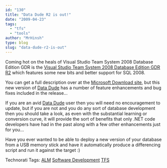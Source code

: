 ```yaml
---
id: "130"
title: "Data Dude R2 is out!"
date: "2009-04-23"
tags: 
  - "tfs"
  - "tools"
author: "MrHinsh"
type: blog
slug: "data-dude-r2-is-out"
---
```


Coming hot on the heals of Visual Studio Team System 2008 Database Edition GDR is the [Visual Studio Team System 2008 Database Edition GDR R2](http://www.microsoft.com/downloads/details.aspx?FamilyID=bb3ad767-5f69-4db9-b1c9-8f55759846ed&displaylang=en) which features some new bits and better support for SQL 2008.

You can get a full description over at the [Microsoft Download site](http://www.microsoft.com/downloads/details.aspx?FamilyID=bb3ad767-5f69-4db9-b1c9-8f55759846ed&displaylang=en), but this new version of [Data Dude](http://www.microsoft.com/downloads/details.aspx?FamilyID=bb3ad767-5f69-4db9-b1c9-8f55759846ed&displaylang=en) has a number of feature enhancements and bug fixes included in the release…

If you are an avid [Data Dude](http://www.microsoft.com/downloads/details.aspx?FamilyID=bb3ad767-5f69-4db9-b1c9-8f55759846ed&displaylang=en) user then you will need no encouragement to update, but if you are not and you do any sort of database development then you should take a look, as even with the substantial learning or conversion curve, it will provide the sort of benefits that only .NET code developers have had in the past along with a few other enhancements just for you…

Have you ever wanted to be able to deploy a new version of your database from a USB memory stick and have it automatically produce a differencing script and run it against the target :)

Technorati Tags: [ALM](http://technorati.com/tags/ALM) [Software Development](http://technorati.com/tags/Software+Development) [TFS](http://technorati.com/tags/TFS)
